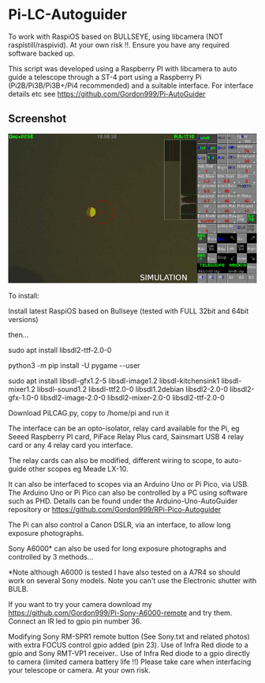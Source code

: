 # Pi-LC-Autoguider

To work with RaspiOS based on BULLSEYE, using libcamera (NOT raspistill/raspivid).
At your own risk !!. Ensure you have any required software backed up.

This script was developed using a Raspberry PI with libcamera to auto guide a telescope through a ST-4 port using a Raspberry Pi (Pi2B/Pi3B/Pi3B+/Pi4 recommended) and a suitable interface. For interface details etc see https://github.com/Gordon999/Pi-AutoGuider

## Screenshot

![screenshot](screen.jpg)

To install:

Install latest RaspiOS based on Bullseye (tested with FULL 32bit and 64bit versions)

then...

sudo apt install libsdl2-ttf-2.0-0

python3 -m pip install -U pygame --user

sudo apt install libsdl-gfx1.2-5 libsdl-image1.2 libsdl-kitchensink1 libsdl-mixer1.2 libsdl-sound1.2 libsdl-ttf2.0-0 libsdl1.2debian libsdl2-2.0-0 libsdl2-gfx-1.0-0 libsdl2-image-2.0-0 libsdl2-mixer-2.0-0 libsdl2-ttf-2.0-0

Download PiLCAG.py, copy to /home/pi and run it

The interface can be an opto-isolator, relay card available for the Pi, eg Seeed Raspberry PI card, PiFace Relay Plus card, Sainsmart USB 4 relay card or any 4 relay card you interface.

The relay cards can also be modified, different wiring to scope, to auto-guide other scopes eg Meade LX-10.

It can also be interfaced to scopes via an Arduino Uno or Pi Pico, via USB. The Arduino Uno or Pi Pico can also be controlled by a PC using software such as PHD. Details can be found under the Arduino-Uno-AutoGuider repository or https://github.com/Gordon999/RPi-Pico-Autoguider

The Pi can also control a Canon DSLR, via an interface, to allow long exposure photographs.

Sony A6000* can also be used for long exposure photographs and controlled by 3 methods...

*Note although A6000 is tested I have also tested on a A7R4 so should work on several Sony models. Note you can't use the Electronic shutter with BULB.

If you want to try your camera download my https://github.com/Gordon999/Pi-Sony-A6000-remote and try them. Connect an IR led to gpio pin number 36.

Modifying Sony RM-SPR1 remote button (See Sony.txt and related photos) with extra FOCUS control gpio added (pin 23).
Use of Infra Red diode to a gpio and Sony RMT-VP1 receiver..
Use of Infra Red diode to a gpio directly to camera (limited camera battery life !!)
Please take care when interfacing your telescope or camera. At your own risk.
